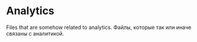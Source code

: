 # Analytics

Files that are somehow related to analytics.
Файлы, которые так или иначе связаны с аналитикой.
